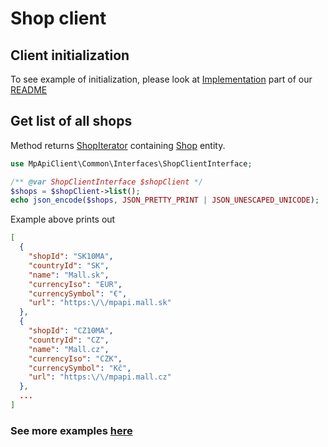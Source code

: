 # Shop client

## Client initialization

To see example of initialization, please look at [Implementation](../README.md#implementation) part of our [README](../README.md)

## Get list of all shops

Method returns [ShopIterator](../src/Shop/Entity/ShopIterator.php) containing [Shop](../src/Shop/Entity/Shop.php) entity.

```php
use MpApiClient\Common\Interfaces\ShopClientInterface;

/** @var ShopClientInterface $shopClient */
$shops = $shopClient->list();
echo json_encode($shops, JSON_PRETTY_PRINT | JSON_UNESCAPED_UNICODE);
```

Example above prints out

```json
[
  {
    "shopId": "SK10MA",
    "countryId": "SK",
    "name": "Mall.sk",
    "currencyIso": "EUR",
    "currencySymbol": "€",
    "url": "https:\/\/mpapi.mall.sk"
  },
  {
    "shopId": "CZ10MA",
    "countryId": "CZ",
    "name": "Mall.cz",
    "currencyIso": "CZK",
    "currencySymbol": "Kč",
    "url": "https:\/\/mpapi.mall.cz"
  },
  ...
]
```

### See more examples [here](../example/Shop.php)
